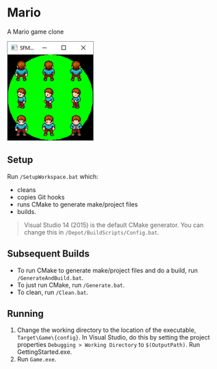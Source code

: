 Mario
=====
A Mario game clone

![Screenshot](Screenshot.png)

Setup
-----
Run `/SetupWorkspace.bat` which:
* cleans
* copies Git hooks
* runs CMake to generate make/project files
* builds.

> Visual Studio 14 (2015) is the default CMake generator.  You can change this in `/Depot/BuildScripts/Config.bat`.

Subsequent Builds
-----------------
* To run CMake to generate make/project files and do a build, run `/GenerateAndBuild.bat`.
* To just run CMake, run `/Generate.bat`.
* To clean, run `/Clean.bat`.

Running
--------------------
1. Change the working directory to the location of the executable, `Target\Game\{config}`. In Visual Studio, do this by setting the project properties `Debugging > Working Directory` to `$(OutputPath)`.
Run GettingStarted.exe.
2. Run `Game.exe`.
